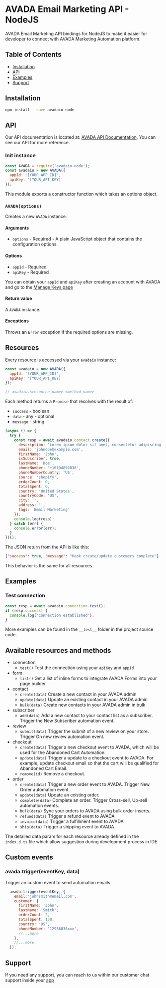 # AVADA Email Marketing API - NodeJS

AVADA Email Marketing API bindings for NodeJS to make it easier for developer to connect with AVADA Marketing Automation platform.

## Table of Contents

- [Installation](#installation)
- [API](#api)
- [Examples](#examples)
- [Support](#support)

## Installation

```bash
npm install --save avadaio-node
```

## API

Our API documentation is located at: [AVADA API Documentation](https://documenter.getpostman.com/view/10585474/TVmPAHH9#654363ae-7cd2-4236-a5e1-818ab87ecde0). You can see our API for more reference.

### Init instance

```js
const AVADA = require('avadaio-node');
const avadaio = new AVADA({
  appId: '[YOUR_APP_ID]',
  apiKey: '[YOUR_API_KEY]'
});
```

This module exports a constructor function which takes an options object.

### `AVADA(options)`

Creates a new `AVADA` instance.

#### Arguments

- `options` - Required - A plain JavaScript object that contains the
  configuration options.

#### Options

- `appId` - Required
- `apiKey` - Required

You can obtain your `appId` and `apiKey` after creating an account with AVADA and go to the [Manage Keys page]('https://app.avada.io/manage/keys)

#### Return value

A `AVADA` instance.

#### Exceptions

Throws an `Error` exception if the required options are missing.

## Resources

Every resource is accessed via your `avadaio` instance:

```js
const avadaio = new AVADA({
  appId: '[YOUR_APP_ID]',
  apiKey: '[YOUR_API_KEY]'
});

// avadaio.<resource_name>.<method_name>
```

Each method returns a `Promise` that resolves with the result of:

- `success` - boolean
- `data` - any - optional
- `message` - string

```js
(async () => {
  try {
    const resp = await avadaio.contact.create({
      description: 'Lorem ipsum dolor sit amet, consectetur adipiscing elit',
      email: 'johndoe@example.com',
      firstName: 'John',
      isSubscriber: true,
      lastName: 'Doe',
      phoneNumber: '+16194892038',
      phoneNumberCountry: 'US',
      source: 'shopify',
      orderCount: 0,
      totalSpent: 0,
      country: 'United States',
      countryCode: 'US',
      city: '',
      address: '',
      tags: 'Email Marketing'
    });
    console.log(resp);
  } catch (err) {
    console.error(err);
  }
})();
```

The JSON return from the API is like this:

```json
{"success": true, "message": "Hook create/update customers complete"}
```

This behavior is the same for all resources.

## Examples

### Test connection

```js
const resp = await avadaio.connection.test();
if (resp.success) {
  console.log('Connection established');
}
```

More examples can be found in the `__test__` folder in the project source code.

## Available resources and methods

- connection
  - `test()` Test the connection using your `apiKey` and `appId` 
- form
  - `list()` Get a list of inline forms to integrate AVADA Forms into your page builder
- contact
  - `create(data)` Create a new contact in your AVADA admin
  - `update(data)` Update an existing contact in your AVADA admin
  - `bulk(data)` Create new contacts in your AVADA admin in bulk
- subscriber
  - `add(data)` Add a new contact to your contact list as a subscriber. Trigger the New Subscriber automation event.
- review
  - `submit(data)` Trigger the submit of a new review on your store. Trigger On new review automation event.
- checkout
  - `create(data)` Trigger a new checkout event to AVADA, which will be used for the Abandoned Cart Automation.
  - `update(data)` Trigger a update to a checkout event to AVADA. For example, update checkout email so that the cart will be qualified for Abandoned Cart Email.
  - `remove(id)` Remove a checkout.
- order
  - `create(data)` Trigger a new order event to AVADA. Trigger New Order automation event.
  - `update(data)` Update an existing order.
  - `complete(data)` Complete an order. Trigger Cross-sell, Up-sell automation events.
  - `bulk(data)` Sync your orders to AVADA using bulk order inserts.
  - `refund(data)` Trigger a refund event to AVADA
  - `invoice(data)` Trigger a fulfillment event to AVADA
  - `ship(data)` Trigger a shipping event to AVADA

The detailed data param for each resource already defined in the `index.d.ts` file which allow suggestion during development process in IDE

## Custom events

### avada.trigger(eventKey, data)
Trigger an custom event to send automation emails
```js
  avada.trigger(eventKey, {
    email:'johnsmith@email.com',
    customer: {
      firstName: 'John',
      lastName: 'Smith',
      orderCount: 2,
      totalSpent: 150,
      country: 'US',
      phoneNumber: '12986038xxx',
      //...more
    },
    //...more
  });
```

## Support

If you need any support, you can reach to us within our customer chat support inside your [app]('https://app.avada.io'')
